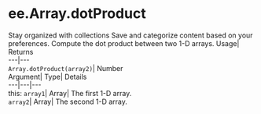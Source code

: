  
#  ee.Array.dotProduct
Stay organized with collections  Save and categorize content based on your preferences. 
Compute the dot product between two 1-D arrays. Usage| Returns  
---|---  
`Array.dotProduct(array2)`| Number  
Argument| Type| Details  
---|---|---  
this: `array1`| Array| The first 1-D array.  
`array2`| Array| The second 1-D array.  

